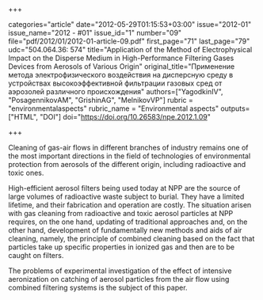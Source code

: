 +++

categories="article"
date="2012-05-29T01:15:53+03:00"
issue="2012-01"
issue_name="2012 - #01"
issue_id="1"
number="09"
file="pdf/2012/01/2012-01-article-09.pdf"
first_page="71"
last_page="79"
udc="504.064.36: 574"
title="Application of the Method of Electrophysical Impact on the Disperse Medium in High-Performance Filtering Gases Devices from Aerosols of Various Origin"
original_title="Применение метода электрофизического воздействия на дисперсную среду в устройствах высокоэффективной фильтрации газовых сред от аэрозолей различного происхождения"
authors=["YagodkinIV", "PosagennikovАМ", "GrishinАG", "MelnikovVP"]
rubric = "environmentalaspects"
rubric_name = "Environmental aspects"
outputs=["HTML", "DOI"]
doi="https://doi.org/10.26583/npe.2012.1.09"

+++

Cleaning of gas-air flows in different branches of industry remains one of the most important directions in the field of technologies of environmental protection from aerosols of the different origin, including radioactive and toxic ones.

High-efficient aerosol filters being used today at NPP are the source of large volumes of radioactive waste subject to burial. They have a limited lifetime, and their fabrication and operation are costly. The situation arisen with gas cleaning from radioactive and toxic aerosol particles at NPP requires, on the one hand, updating of traditional approaches and, on the other hand, development of fundamentally new methods and aids of air cleaning, namely, the principle of combined cleaning based on the fact that particles take up specific properties in ionized gas and then are to be caught on filters.

The problems of experimental investigation of the effect of intensive aeronization on catching of aerosol particles from the air flow using combined filtering systems is the subject of this paper.